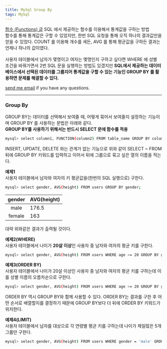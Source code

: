 ```yaml
---
title: MySql Group By
tags: MySql
---
```


[함수 (Functions) 글](https://limjunho.github.io/2021/01/21/MySql-%ED%95%A8%EC%88%98.html) SQL 에서 제공하는 함수를 이용해서 통계값을 구하는 방법  
함수를 통해 통계값은 구할 수 있었지만, 한번 SQL 요청을 통해 오직 하나의 결과값만을 얻을 수 있었다. 
COUNT 를 이용해 개수를 세든, AVG 를 통해 평균값을 구하든 결과는 언제나 하나의 값이였다.  
</br>
사용자 테이블에서 남자가 몇명이고 여자는 몇명인지 구하고 싶다면 WHERE 에 성별 조건을 바꿔가면서 2번 SQL 문을 실행하는 방법도 있겠지만 **SQL에서 제공하는 데이터베이스에서 선택된 데이터를 그룹지어 통계값을 구할 수 있는 기능인 GROUP BY 를 활용하면 문제를 해결할 수 있다.**  

[send me email](mailto:jewel7492@gmail.com) if you have any questions.

<!--more-->

---

### Group By 

GROUP BY는 데이터를 선택해서 보여줄 때, 어떻게 묶어서 보여줄지 설정하는 기능이며 GROUP BY 를 사용하는 문법은 아래와 같다.  
**GROUP BY를 사용하기 위해서는 반드시 SELECT 문에 함수를 적용**

```bash
mysql> select column1, FUNCTION(column2) FROM table_name GROUP BY column1
```
INSERT, UPDATE, DELETE 와는 관계가 없는 기능으로 위와 같이 SELECT ~ FROM 뒤에 GROUP BY 키워드를 입력하고 이어서 뒤에 그룹으로 묶고 싶은 열의 이름을 적는다.  

**예제1**  
사용자 테이블에서 남자와 여자의 키 평균값을(한번의 SQL 실행으로) 구한다.  

```bash
mysql> select gender, AVG(height) FROM users GROUP BY gender;
```

|gender|AVG(height)|
|:------:|:---|
|male|176.5|
|female|163|

대략 위와같은 결과가 출력될 것이다.  

**예제2(WHERE)**  
사용자 테이블에서 나이가 **20살 이상**인 사용자 중 남자와 여자의 평균 키를 구한다.  

```bash
mysql> select gender, AVG(height) FROM users WHERE age >= 20 GROUP BY gender;
```

**예제3(ORDER BY)**  
사용자 테이블에서 나이가 20살 이상인 사용자 중 남자와 여자의 평균 키를 구하는데 이를 성별 이름의 오름차순으로 구한다.  

```bash
mysql> select gender, AVG(height) FROM users WHERE age >= 20 GROUP BY gender ORDER BY gender ASC;
```

ORDER BY 역시 GROUP BY와 함께 사용할 수 있다. ORDER BY는 결과를 구한 후 어떤 순서로 배열할지를 결정하기 때문에 GROUP BY보다 더 뒤에 ORDER BY 키워드가 위치한다.  

**예제4(LIMIT)**  
사용자 테이블에서 남자를 대상으로 각 연령별 평균 키를 구하는데 나이가 제일많은 5개 그룹만 구한다.  

```bash
mysql> select gender, AVG(height) FROM users WHERE gender = 'male' GROUP BY age ORDER BY age DESC LIMIT 5 ;
```